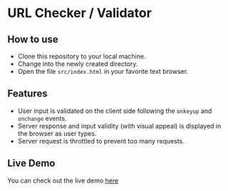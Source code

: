 # URL Checker / Validator

## How to use

- Clone this repository to your local machine.
- Change into the newly created directory.
- Open the file `src/index.html` in your favorite text browser.

## Features

- User input is validated on the client side following the `onkeyup` and `onchange` events.
- Server response and input validity (with visual appeal) is displayed in the browser as user types.
- Server request is throttled to prevent too many requests.

## Live Demo

You can check out the live demo [here](https://raw.githack.com/cyonii/url-checker/master/src/index.html)
